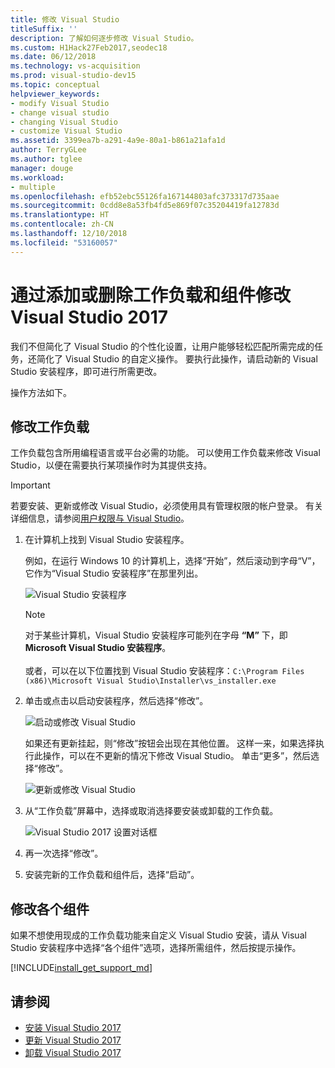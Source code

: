 ```yaml
---
title: 修改 Visual Studio
titleSuffix: ''
description: 了解如何逐步修改 Visual Studio。
ms.custom: H1Hack27Feb2017,seodec18
ms.date: 06/12/2018
ms.technology: vs-acquisition
ms.prod: visual-studio-dev15
ms.topic: conceptual
helpviewer_keywords:
- modify Visual Studio
- change visual studio
- changing Visual Studio
- customize Visual Studio
ms.assetid: 3399ea7b-a291-4a9e-80a1-b861a21afa1d
author: TerryGLee
ms.author: tglee
manager: douge
ms.workload:
- multiple
ms.openlocfilehash: efb52ebc55126fa167144803afc373317d735aae
ms.sourcegitcommit: 0cdd8e8a53fb4fd5e869f07c35204419fa12783d
ms.translationtype: HT
ms.contentlocale: zh-CN
ms.lasthandoff: 12/10/2018
ms.locfileid: "53160057"
---
```

# <a name="modify-visual-studio-2017-by-adding-or-removing-workloads-and-components"></a>通过添加或删除工作负载和组件修改 Visual Studio 2017

我们不但简化了 Visual Studio 的个性化设置，让用户能够轻松匹配所需完成的任务，还简化了 Visual Studio 的自定义操作。 要执行此操作，请启动新的 Visual Studio 安装程序，即可进行所需更改。

操作方法如下。

## <a name="modify-workloads"></a>修改工作负载

 工作负载包含所用编程语言或平台必需的功能。 可以使用工作负载来修改 Visual Studio，以便在需要执行某项操作时为其提供支持。

>[!IMPORTANT]
>若要安装、更新或修改 Visual Studio，必须使用具有管理权限的帐户登录。 有关详细信息，请参阅[用户权限与 Visual Studio](../ide/user-permissions-and-visual-studio.md)。

1. 在计算机上找到 Visual Studio 安装程序。

     例如，在运行 Windows 10 的计算机上，选择“开始”，然后滚动到字母“V”，它作为“Visual Studio 安装程序”在那里列出。

     ![Visual Studio 安装程序](media/vs2017-locate-the-visual-studio-installer.PNG "查找 Microsoft Visual Studio 安装程序")

     >[!NOTE]
     >对于某些计算机，Visual Studio 安装程序可能列在字母 **“M”** 下，即 **Microsoft Visual Studio 安装程序**。<br/><br/> 或者，可以在以下位置找到 Visual Studio 安装程序：`C:\Program Files (x86)\Microsoft Visual Studio\Installer\vs_installer.exe`

2. 单击或点击以启动安装程序，然后选择“修改”。

     ![启动或修改 Visual Studio](media/modify-visual-studio.png "修改 Visual Studio 2017")

     如果还有更新挂起，则“修改”按钮会出现在其他位置。 这样一来，如果选择执行此操作，可以在不更新的情况下修改 Visual Studio。 单击“更多”，然后选择“修改”。

     ![更新或修改 Visual Studio](media/modify-or-update-visual-studio.png "更新或修改 Visual Studio 2017")

3. 从“工作负载”屏幕中，选择或取消选择要安装或卸载的工作负载。

    ![Visual Studio 2017 设置对话框](media/vs2017-modify-workloads.PNG "选择 Visual Studio 2017 中的工作负载")

4. 再一次选择“修改”。

5. 安装完新的工作负载和组件后，选择“启动”。

## <a name="modify-individual-components"></a>修改各个组件

如果不想使用现成的工作负载功能来自定义 Visual Studio 安装，请从 Visual Studio 安装程序中选择“各个组件”选项，选择所需组件，然后按提示操作。

[!INCLUDE[install_get_support_md](includes/install_get_support_md.md)]

## <a name="see-also"></a>请参阅

* [安装 Visual Studio 2017](install-visual-studio.md)
* [更新 Visual Studio 2017](update-visual-studio.md)
* [卸载 Visual Studio 2017](uninstall-visual-studio.md)
